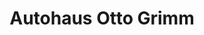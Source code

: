 ---
title: "Autohaus Otto Grimm"
url: /bitterfeld-wolfen/autohaus-otto-grimm-muehlenweg/
shop: Autohaus
---